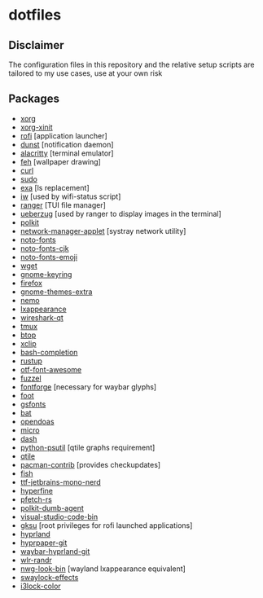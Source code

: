 # dotfiles

## **Disclaimer**

The configuration files in this repository and the relative setup scripts are tailored to my use cases, use at your own risk

## **Packages**

-   [xorg](https://archlinux.org/groups/x86_64/xorg/)
-   [xorg-xinit](https://archlinux.org/packages/extra/x86_64/xorg-xinit/)
-   [rofi](https://archlinux.org/packages/community/x86_64/rofi/) [application launcher]
-   [dunst](https://archlinux.org/packages/community/x86_64/dunst/) [notification daemon]
-   [alacritty](https://archlinux.org/packages/community/x86_64/alacritty/) [terminal emulator]
-   [feh](https://archlinux.org/packages/extra/x86_64/feh/) [wallpaper drawing]
-   [curl](https://archlinux.org/packages/core/x86_64/curl/)
-   [sudo](https://archlinux.org/packages/core/x86_64/sudo/)
-   [exa](https://archlinux.org/packages/community/x86_64/exa/) [ls replacement]
-   [iw](https://archlinux.org/packages/core/x86_64/iw/) [used by wifi-status script]
-   [ranger](https://archlinux.org/packages/community/any/ranger/) [TUI file manager]
-   [ueberzug](https://archlinux.org/packages/community/x86_64/ueberzug/) [used by ranger to display images in the terminal]
-   [polkit](https://archlinux.org/packages/extra/x86_64/polkit/)
-   [network-manager-applet](https://archlinux.org/packages/extra/x86_64/network-manager-applet/) [systray network utility]
-   [noto-fonts](https://archlinux.org/packages/extra/any/noto-fonts/)
-   [noto-fonts-cjk](https://archlinux.org/packages/extra/any/noto-fonts-cjk/)
-   [noto-fonts-emoji](https://archlinux.org/packages/extra/any/noto-fonts-emoji/)
-   [wget](https://archlinux.org/packages/extra/x86_64/wget/)
-   [gnome-keyring](https://archlinux.org/packages/extra/x86_64/gnome-keyring/)
-   [firefox](https://archlinux.org/packages/extra/x86_64/firefox/)
-   [gnome-themes-extra](https://archlinux.org/packages/extra/x86_64/gnome-themes-extra/)
-   [nemo](https://archlinux.org/packages/community/x86_64/nemo/)
-   [lxappearance](https://archlinux.org/packages/community/x86_64/lxappearance/)
-   [wireshark-qt](https://archlinux.org/packages/community/x86_64/wireshark-qt/)
-   [tmux](https://archlinux.org/packages/community/x86_64/tmux/)
-   [btop](https://archlinux.org/packages/community/x86_64/btop/)
-   [xclip](https://archlinux.org/packages/extra/x86_64/xclip/)
-   [bash-completion](https://archlinux.org/packages/extra/any/bash-completion/)
-   [rustup](https://archlinux.org/packages/community/x86_64/rustup/)
-   [otf-font-awesome](https://archlinux.org/packages/community/any/otf-font-awesome/)
-   [fuzzel](https://archlinux.org/packages/community/x86_64/fuzzel/)
-   [fontforge](https://archlinux.org/packages/extra/x86_64/fontforge/) [necessary for waybar glyphs]
-   [foot](https://archlinux.org/packages/community/x86_64/foot/)
-   [gsfonts](https://archlinux.org/packages/extra/x86_64/gsfonts/)
-   [bat](https://archlinux.org/packages/extra/x86_64/bat/)
-   [opendoas](https://archlinux.org/packages/extra/x86_64/opendoas/)
-   [micro](https://archlinux.org/packages/extra/x86_64/micro/)
-   [dash](https://archlinux.org/packages/core/x86_64/dash/)
-   [python-psutil](https://archlinux.org/packages/extra/x86_64/python-psutil/) [qtile graphs requirement]
-   [qtile](https://archlinux.org/packages/?name=qtile)
-   [pacman-contrib](https://archlinux.org/packages/extra/x86_64/pacman-contrib/) [provides checkupdates]
-   [fish](https://archlinux.org/packages/extra/x86_64/fish/)
-   [ttf-jetbrains-mono-nerd](https://archlinux.org/packages/extra/any/ttf-jetbrains-mono-nerd/)
-   [hyperfine](https://archlinux.org/packages/extra/x86_64/hyperfine/)
-   [pfetch-rs](https://aur.archlinux.org/packages/pfetch-rs/)
-   [polkit-dumb-agent](https://aur.archlinux.org/packages/polkit-dumb-agent-git/)
-   [visual-studio-code-bin](https://aur.archlinux.org/packages/visual-studio-code-bin)
-   [gksu](https://aur.archlinux.org/packages/gksu) [root privileges for rofi launched applications]
-   [hyprland](https://aur.archlinux.org/packages/hyprland)
-   [hyprpaper-git](https://aur.archlinux.org/packages/hyprpaper-git)
-   [waybar-hyprland-git](https://aur.archlinux.org/packages/waybar-hyprland-git)
-   [wlr-randr](https://aur.archlinux.org/packages/wlr-randr)
-   [nwg-look-bin](https://aur.archlinux.org/packages/nwg-look-bin) [wayland lxappearance equivalent]
-   [swaylock-effects](https://aur.archlinux.org/packages/swaylock-effects)
-   [i3lock-color](https://aur.archlinux.org/packages/i3lock-color)
